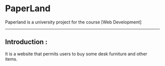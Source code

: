# PaperLand

Paperland is a university project for the course [Web Development]

---

## Introduction :


It is a website that permits users to buy some desk furniture and other items.


